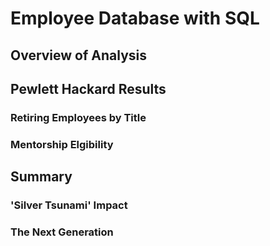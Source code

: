 # Employee Database with SQL

## Overview of Analysis

###

## Pewlett Hackard Results

### Retiring Employees by Title

### Mentorship Elgibility 

## Summary

### 'Silver Tsunami' Impact

### The Next Generation
